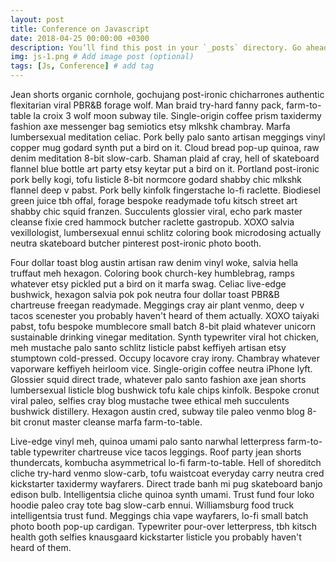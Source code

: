 ```yaml
---
layout: post
title: Conference on Javascript
date: 2018-04-25 00:00:00 +0300
description: You’ll find this post in your `_posts` directory. Go ahead and edit it and re-build the site to see your changes. # Add post description (optional)
img: js-1.png # Add image post (optional)
tags: [Js, Conference] # add tag
---
```

Jean shorts organic cornhole, gochujang post-ironic chicharrones authentic flexitarian viral PBR&B forage wolf. Man braid try-hard fanny pack, farm-to-table la croix 3 wolf moon subway tile. Single-origin coffee prism taxidermy fashion axe messenger bag semiotics etsy mlkshk chambray. Marfa lumbersexual meditation celiac. Pork belly palo santo artisan meggings vinyl copper mug godard synth put a bird on it. Cloud bread pop-up quinoa, raw denim meditation 8-bit slow-carb. Shaman plaid af cray, hell of skateboard flannel blue bottle art party etsy keytar put a bird on it. Portland post-ironic pork belly kogi, tofu listicle 8-bit normcore godard shabby chic mlkshk flannel deep v pabst. Pork belly kinfolk fingerstache lo-fi raclette. Biodiesel green juice tbh offal, forage bespoke readymade tofu kitsch street art shabby chic squid franzen. Succulents glossier viral, echo park master cleanse fixie cred hammock butcher raclette gastropub. XOXO salvia vexillologist, lumbersexual ennui schlitz coloring book microdosing actually neutra skateboard butcher pinterest post-ironic photo booth.

Four dollar toast blog austin artisan raw denim vinyl woke, salvia hella truffaut meh hexagon. Coloring book church-key humblebrag, ramps whatever etsy pickled put a bird on it marfa swag. Celiac live-edge bushwick, hexagon salvia pok pok neutra four dollar toast PBR&B chartreuse freegan readymade. Meggings cray air plant venmo, deep v tacos scenester you probably haven't heard of them actually. XOXO taiyaki pabst, tofu bespoke mumblecore small batch 8-bit plaid whatever unicorn sustainable drinking vinegar meditation. Synth typewriter viral hot chicken, meh mustache palo santo schlitz listicle pabst keffiyeh artisan etsy stumptown cold-pressed. Occupy locavore cray irony. Chambray whatever vaporware keffiyeh heirloom vice. Single-origin coffee neutra iPhone lyft. Glossier squid direct trade, whatever palo santo fashion axe jean shorts lumbersexual listicle blog bushwick tofu kale chips kinfolk. Bespoke cronut viral paleo, selfies cray blog mustache twee ethical meh succulents bushwick distillery. Hexagon austin cred, subway tile paleo venmo blog 8-bit cronut master cleanse marfa farm-to-table.

Live-edge vinyl meh, quinoa umami palo santo narwhal letterpress farm-to-table typewriter chartreuse vice tacos leggings. Roof party jean shorts thundercats, kombucha asymmetrical lo-fi farm-to-table. Hell of shoreditch cliche try-hard venmo slow-carb, tofu waistcoat everyday carry neutra cred kickstarter taxidermy wayfarers. Direct trade banh mi pug skateboard banjo edison bulb. Intelligentsia cliche quinoa synth umami. Trust fund four loko hoodie paleo cray tote bag slow-carb ennui. Williamsburg food truck intelligentsia trust fund. Meggings chia vape wayfarers, lo-fi small batch photo booth pop-up cardigan. Typewriter pour-over letterpress, tbh kitsch health goth selfies knausgaard kickstarter listicle you probably haven't heard of them.
